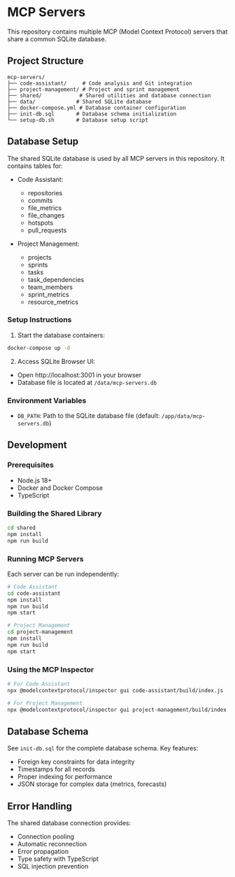 # MCP Servers

This repository contains multiple MCP (Model Context Protocol) servers that share a common SQLite database.

## Project Structure

```
mcp-servers/
├── code-assistant/     # Code analysis and Git integration
├── project-management/ # Project and sprint management
├── shared/            # Shared utilities and database connection
├── data/             # Shared SQLite database
├── docker-compose.yml # Database container configuration
├── init-db.sql       # Database schema initialization
└── setup-db.sh       # Database setup script
```

## Database Setup

The shared SQLite database is used by all MCP servers in this repository. It contains tables for:

- Code Assistant:
  - repositories
  - commits
  - file_metrics
  - file_changes
  - hotspots
  - pull_requests

- Project Management:
  - projects
  - sprints
  - tasks
  - task_dependencies
  - team_members
  - sprint_metrics
  - resource_metrics

### Setup Instructions

1. Start the database containers:
```bash
docker-compose up -d
```

2. Access SQLite Browser UI:
- Open http://localhost:3001 in your browser
- Database file is located at `/data/mcp-servers.db`

### Environment Variables

- `DB_PATH`: Path to the SQLite database file (default: `/app/data/mcp-servers.db`)

## Development

### Prerequisites
- Node.js 18+
- Docker and Docker Compose
- TypeScript

### Building the Shared Library

```bash
cd shared
npm install
npm run build
```

### Running MCP Servers

Each server can be run independently:

```bash
# Code Assistant
cd code-assistant
npm install
npm run build
npm start

# Project Management
cd project-management
npm install
npm run build
npm start
```

### Using the MCP Inspector

```bash
# For Code Assistant
npx @modelcontextprotocol/inspector gui code-assistant/build/index.js

# For Project Management
npx @modelcontextprotocol/inspector gui project-management/build/index.js
```

## Database Schema

See `init-db.sql` for the complete database schema. Key features:

- Foreign key constraints for data integrity
- Timestamps for all records
- Proper indexing for performance
- JSON storage for complex data (metrics, forecasts)

## Error Handling

The shared database connection provides:

- Connection pooling
- Automatic reconnection
- Error propagation
- Type safety with TypeScript
- SQL injection prevention
